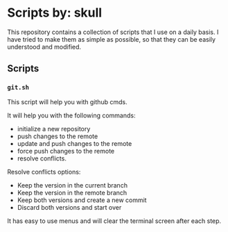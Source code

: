 # Scripts by: skull

This repository contains a collection of scripts that I use on a daily basis. I have tried to make them as simple as possible, so that they can be easily understood and modified.

## Scripts

### `git.sh`

This script will help you with github cmds.

It will help you with the following commands:

- initialize a new repository
- push changes to the remote
- update and push changes to the remote
- force push changes to the remote
- resolve conflicts.

Resolve conflicts options:
- Keep the version in the current branch
- Keep the version in the remote branch
- Keep both versions and create a new commit
- Discard both versions and start over

It has easy to use menus and will clear the terminal screen after each step.
